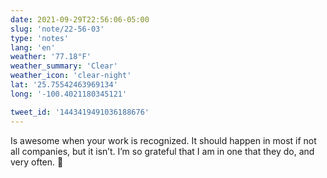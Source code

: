 ```yaml
---
date: 2021-09-29T22:56:06-05:00
slug: 'note/22-56-03'
type: 'notes'
lang: 'en'
weather: '77.18°F'
weather_summary: 'Clear'
weather_icon: 'clear-night'
lat: '25.75542463969134'
long: '-100.4021180345121'

tweet_id: '1443419491036188676'
---
```

Is awesome when your work is recognized. It should happen in most if not all companies, but it isn’t. I’m so grateful that I am in one that they do, and very often. 🥰